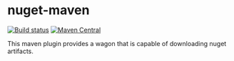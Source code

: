 # nuget-maven

[![Build status](https://github.com/miracelwhipp/nuget-maven/actions/workflows/deploy-default-branch.yaml/badge.svg?branch=master)](https://github.com/miracelwhipp/nuget-maven/actions/workflows/deploy-default-branch.yaml)
[![Maven Central](https://maven-badges.herokuapp.com/maven-central/io.github.miracelwhipp.net.nuget/net-nuget-maven/badge.svg?style=flat)](https://maven-badges.herokuapp.com/maven-central/io.github.miracelwhipp.net.nuget/net-nuget-maven)


This maven plugin provides a wagon that is capable of downloading nuget artifacts.
